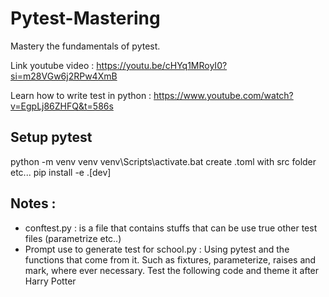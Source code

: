 # Pytest-Mastering
Mastery the fundamentals of pytest. 

Link youtube video : https://youtu.be/cHYq1MRoyI0?si=m28VGw6j2RPw4XmB

Learn how to write test in python : https://www.youtube.com/watch?v=EgpLj86ZHFQ&t=586s


## Setup pytest
python -m venv venv
venv\Scripts\activate.bat
create .toml with src folder etc...
pip install -e .[dev] 


## Notes : 
- conftest.py : is a file that contains stuffs that can be use true other test files (parametrize etc..)
- Prompt use to generate test for school.py : 
Using pytest and the functions that come from it. Such as fixtures, parameterize, raises and mark, where ever necessary. Test the following code and theme it after Harry Potter 
